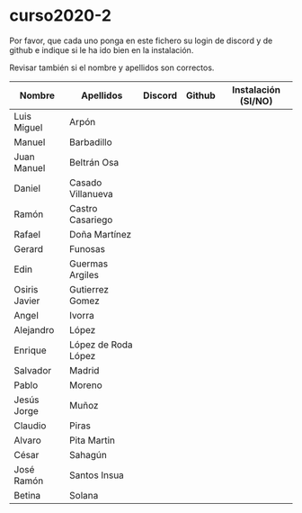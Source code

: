 # curso2020-2

Por favor, que cada uno ponga en este fichero su login de discord y de github e indique si le ha ido bien en la instalación.

Revisar también si el nombre y apellidos son correctos.

| Nombre | Apellidos | Discord | Github | Instalación (SI/NO) |
| -- | -- | -- | -- | -- |
| Luis Miguel | Arpón | | | | 
| Manuel | Barbadillo | | | |
| Juan Manuel | Beltrán Osa | | | |   
| Daniel | Casado Villanueva | | | |
| Ramón | Castro Casariego | | | |
| Rafael | Doña Martínez | | | |
| Gerard | Funosas | | | |
| Edin | Guermas Argiles | | | |
| Osiris Javier | Gutierrez Gomez | | | |
| Angel | Ivorra | | | |
| Alejandro | López | | | |
| Enrique | López de Roda López | | | |
| Salvador | Madrid | | | |
| Pablo | Moreno | | | |
| Jesús Jorge | Muñoz | | | |
| Claudio | Piras | | | |
| Alvaro | Pita Martin | | | |
| César | Sahagún | | | |
| José Ramón | Santos Insua | | | |
| Betina | Solana | | | |
